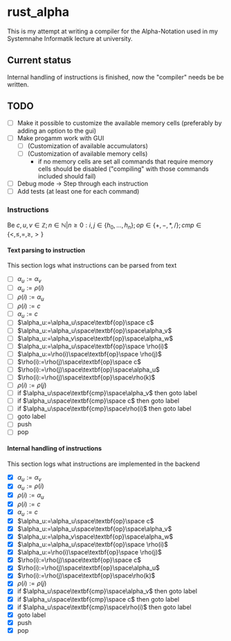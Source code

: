 # rust_alpha

This is my attempt at writing a compiler for the Alpha-Notation used in my Systemnahe Informatik lecture at university.

## Current status

Internal handling of instructions is finished, now the "compiler" needs be be written.

## TODO

- [ ] Make it possible to customize the available memory cells (preferably by adding an option to the gui)
- [ ] Make progamm work with GUI 
	- [ ] (Customization of available accumulators)
	- [ ] (Customization of available memory cells)
		- if no memory cells are set all commands that require memory cells should be disabled ("compiling" with those commands included should fail)	
- [ ] Debug mode -> Step through each instruction
- [ ] Add tests (at least one for each command)

### Instructions

Be $c,u,v\in\mathbb{Z};n\in\mathbb{N}|n\geq0:i,j\in\lbrace h_0,\ldots,h_n\rbrace;op\in\lbrace +,-,*,/\rbrace;cmp\in\lbrace <,\leq,=,\geq,>\rbrace$

#### Text parsing to instruction

This section logs what instructions can be parsed from text

- [ ] $\alpha_u:=\alpha_v$
- [ ] $\alpha_u:=\rho(i)$
- [ ] $\rho(i):=\alpha_u$
- [ ] $\rho(i):=c$
- [ ] $\alpha_u:=c$
- [ ] $\alpha_u:=\alpha_u\space\textbf{op}\space c$
- [ ] $\alpha_u:=\alpha_u\space\textbf{op}\space\alpha_v$
- [ ] $\alpha_u:=\alpha_v\space\textbf{op}\space\alpha_w$
- [ ] $\alpha_u:=\alpha_u\space\textbf{op}\space \rho(i)$
- [ ] $\alpha_u:=\rho(i)\space\textbf{op}\space \rho(j)$
- [ ] $\rho(i):=\rho(j)\space\textbf{op}\space c$
- [ ] $\rho(i):=\rho(j)\space\textbf{op}\space\alpha_u$
- [ ] $\rho(i):=\rho(j)\space\textbf{op}\space\rho(k)$
- [ ] $\rho(i):=\rho(j)$
- [ ] if $\alpha_u\space\textbf{cmp}\space\alpha_v$ then goto label
- [ ] if $\alpha_u\space\textbf{cmp}\space c$ then goto label
- [ ] if $\alpha_u\space\textbf{cmp}\space\rho(i)$ then goto label
- [ ] goto label 
- [ ] push 
- [ ] pop

#### Internal handling of instructions 

This section logs what instructions are implemented in the backend

- [X] $\alpha_u:=\alpha_v$
- [X] $\alpha_u:=\rho(i)$
- [X] $\rho(i):=\alpha_u$
- [X] $\rho(i):=c$
- [X] $\alpha_u:=c$
- [X] $\alpha_u:=\alpha_u\space\textbf{op}\space c$
- [X] $\alpha_u:=\alpha_u\space\textbf{op}\space\alpha_v$
- [X] $\alpha_u:=\alpha_v\space\textbf{op}\space\alpha_w$
- [X] $\alpha_u:=\alpha_u\space\textbf{op}\space \rho(i)$
- [X] $\alpha_u:=\rho(i)\space\textbf{op}\space \rho(j)$
- [X] $\rho(i):=\rho(j)\space\textbf{op}\space c$
- [X] $\rho(i):=\rho(j)\space\textbf{op}\space\alpha_u$
- [X] $\rho(i):=\rho(j)\space\textbf{op}\space\rho(k)$
- [X] $\rho(i):=\rho(j)$
- [X] if $\alpha_u\space\textbf{cmp}\space\alpha_v$ then goto label
- [X] if $\alpha_u\space\textbf{cmp}\space c$ then goto label
- [X] if $\alpha_u\space\textbf{cmp}\space\rho(i)$ then goto label
- [X] goto label 
- [X] push 
- [X] pop
